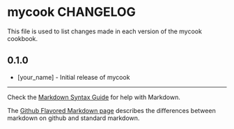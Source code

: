 # mycook CHANGELOG

This file is used to list changes made in each version of the mycook cookbook.

## 0.1.0
- [your_name] - Initial release of mycook

- - -
Check the [Markdown Syntax Guide](http://daringfireball.net/projects/markdown/syntax) for help with Markdown.

The [Github Flavored Markdown page](http://github.github.com/github-flavored-markdown/) describes the differences between markdown on github and standard markdown.
